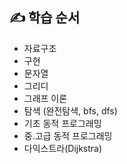 ## ✍ 학습 순서
- 자료구조
- 구현
- 문자열
- 그리디
- 그래프 이론
- 탐색 (완전탐색, bfs, dfs)
- 기초 동적 프로그래밍
- 중.고급 동적 프로그래밍
- 다익스트라(Dijkstra)
